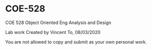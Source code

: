 # COE-528
COE 528 Object Oriented Eng Analysis and Design

Lab work Created by Vincent To, 08/03/2020

You are not allowed to copy and submit as your own personal work.
